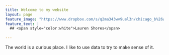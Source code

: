 ```yaml
---
title: Welcome to my website
layout: page
feature_image: "https://www.dropbox.com/s/q2ma343wv9uel3n/chicago_b%26w_long_NotCropped.jpg?raw=1"
feature_text: |
  ## <span style="color:white">Lauren Shores</span>
  
---
```


The world is a curious place. I like to use data to try to make sense of it.


